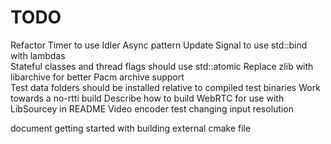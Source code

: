 # TODO

Refactor Timer to use Idler Async pattern
Update Signal to use std::bind with lambdas  
Stateful classes and thread flags should use std::atomic
Replace zlib with libarchive for better Pacm archive support  
Test data folders should be installed relative to compiled test binaries
Work towards a no-rtti build
Describe how to build WebRTC for use with LibSourcey in README
Video encoder test changing input resolution

document getting started with building external cmake file

